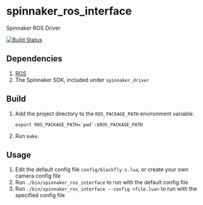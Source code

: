 # spinnaker_ros_interface

Spinnaker ROS Driver

[![Build Status](https://travis-ci.com/ut-amrl/spinnaker_ros_interface.svg?branch=master)](https://travis-ci.com/ut-amrl/spinnaker_ros_interface)


## Dependencies

1. [ROS](http://wiki.ros.org/Installation/)
1. The Spinnaker SDK, included under `spinnaker_driver`

## Build

1. Add the project directory to the `ROS_PACKAGE_PATH` environment variable.
    ```
    export ROS_PACKAGE_PATH=`pwd`:$ROS_PACKAGE_PATH
    ```
1. Run `make`.

## Usage

1. Edit the default config file `config/blackfly-s.lua`, or create your own camera config file
1. Run `./bin/spinnaker_ros_interface` to run with the default config file
1. Run `./bin/spinnaker_ros_interface --config <file.lua>` to run with the specified config file
